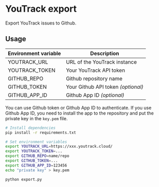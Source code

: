 # YouTrack export

Export YouTrack issues to Github.

## Usage

| Environment variable | Description                        |
| -------------------- | ---------------------------------- |
| YOUTRACK_URL         | URL of the YouTrack instance       |
| YOUTRACK_TOKEN       | Your YouTrack API token            |
| GITHUB_REPO          | Github repository name             |
| GITHUB_TOKEN         | Your Github API token _(optional)_ |
| GITHUB_APP_ID        | Github App ID _(optional)_         |

You can use Github token or Github App ID to authenticate. If you use Github App ID, you need to install the app to the repository and put the private key in the `key.pem` file.

```bash
# Install dependencies
pip install -r requirements.txt

# Set environment variables
export YOUTRACK_URL=https://xxx.youtrack.cloud/
export YOUTRACK_TOKEN=...
export GITHUB_REPO=name/repo
export GITHUB_TOKEN=...
export GITHUB_APP_ID=123456
echo "private key" > key.pem

python export.py
```